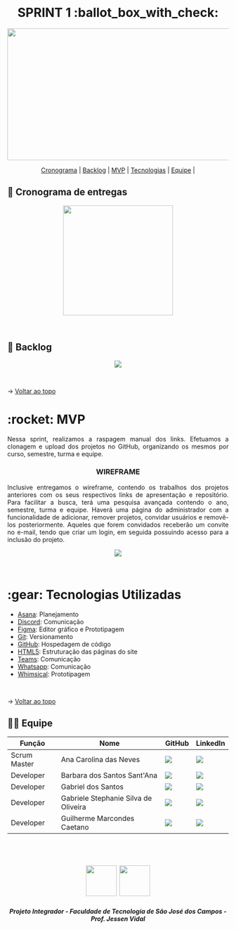  <br id="topo">
 
<h1 align="center"> SPRINT 1 :ballot_box_with_check: </h1>

<p align="center"> <img src = "https://github.com/api-equipe-5/Projeto_Integrador/blob/master/Imagens%20README/cyberbug-logo.png" height="300" width="600"/></p>

<p align="center">
    <a href="#cronograma">Cronograma</a> | 
    <a href="#backlog">Backlog</a> | 
    <a href="#mvp">MVP</a> | 
    <a href="#tecnologias">Tecnologias</a> | 
    <a href="#equipe">Equipe</a> | 
</p>

<span id="cronograma">
 
## :calendar: Cronograma de entregas
<p align="center"> <img src = "https://github.com/api-equipe-5/Projeto_Integrador/blob/master/Relat%C3%B3rios/Sprint%201/img/cronograma-sprint1.png" height="250"></p>
<br>
 
<span id="backlog">
 
## :pushpin: Backlog
<p align="center"> <img src = "https://github.com/api-equipe-5/Projeto_Integrador/blob/master/Relat%C3%B3rios/Sprint%201/img/backlog-sprint1.png"></p>
<br>

 → [Voltar ao topo](#topo)

 <span id="mvp">
 
<h1> :rocket: MVP </h1>
<p align="justify">Nessa sprint, realizamos a raspagem manual dos links. Efetuamos a clonagem e upload dos projetos no GitHub, organizando os mesmos por curso, semestre, turma e equipe.</p>


<h3 align="center"> WIREFRAME </h3>
<p align="justify">Inclusive entregamos o wireframe, contendo os trabalhos dos projetos anteriores com os seus respectivos links de apresentação e repositório. Para facilitar a busca, terá uma pesquisa avançada contendo o ano, semestre, turma e equipe. Haverá uma página do administrador com a funcionalidade de adicionar, remover projetos, convidar usuários e removê-los posteriormente. Aqueles que forem convidados receberão um convite no e-mail, tendo que criar um login, em seguida possuindo acesso para a inclusão do projeto. <br> </p>
<p align="center"> <img src = "https://github.com/api-equipe-5/Projeto_Integrador/blob/master/Relat%C3%B3rios/Sprint%201/img/Wireframe-sprint1.gif" height=""/></p>
<br>
 
<span id="tecnologias">
  
<h1> 	:gear: Tecnologias Utilizadas</h2>

- [Asana](https://www.asana.com/): Planejamento
- [Discord](https://discord.com): Comunicação
- [Figma](http://www.figma.com): Editor gráfico e Prototipagem 
- [Git](https://git-scm.com): Versionamento
- [GitHub](https://github.com/): Hospedagem de código
- [HTML5](): Estruturação das páginas do site
- [Teams](https://teams.microsoft.com): Comunicação
- [Whatsapp](): Comunicação
- [Whimsical](https://whimsical.com): Prototipagem

 
 <br>
 
→ [Voltar ao topo](#topo)
 
<span id="equipe">
 
## 👩‍💻 Equipe
|Função|Nome|GitHub|LinkedIn|
| -------- | -------- |-------- |-------- |
|Scrum Master|Ana Carolina das Neves|<a href="https://github.com/AnaCarolinaNeves" target="_blank"><img src = "https://img.shields.io/badge/GitHub-100000?style=for-the-badge&logo=github&logoColor=white" target="_blank"></a>|<a href="https://www.linkedin.com/in/ana-carolina-neves-36aa68207/" target="_blank"><img src="https://img.shields.io/badge/-LinkedIn-%230077B5?style=for-the-badge&logo=linkedin&logoColor=white" target="_blank"></a>|
|Developer|Barbara dos Santos Sant'Ana|<a href="https://github.com/BaahSSantana" target="_blanck"><img src = "https://img.shields.io/badge/GitHub-100000?style=for-the-badge&logo=github&logoColor=white" target="_blank"></a>|<a href="https://www.linkedin.com/in/barbara-santana/" target="_blank"><img src="https://img.shields.io/badge/-LinkedIn-%230077B5?style=for-the-badge&logo=linkedin&logoColor=white" target="_blank"></a>|
|Developer|Gabriel dos Santos|<a href="https://github.com/GabriellSantos341" target="_blank"><img src = "https://img.shields.io/badge/GitHub-100000?style=for-the-badge&logo=github&logoColor=white" target="_blank"></a>|<a href="https://www.linkedin.com/in/gabriel-dos-santos-18b9aa220/" target="_blank"><img src="https://img.shields.io/badge/-LinkedIn-%230077B5?style=for-the-badge&logo=linkedin&logoColor=white" target="_blank"></a> |
|Developer|Gabriele Stephanie Silva de Oliveira|<a href="https://github.com/oliveira-gabriele" target="_blanck"><img src = "https://img.shields.io/badge/GitHub-100000?style=for-the-badge&logo=github&logoColor=white" target="_blank"></a> |<a href="https://www.linkedin.com/in/gabriele-oliveira-929317221" target="_blank"><img src="https://img.shields.io/badge/-LinkedIn-%230077B5?style=for-the-badge&logo=linkedin&logoColor=white" target="_blank"></a>|
|Developer|Guilherme Marcondes Caetano|<a href="https://github.com/gui-marcondes" target="_blanck"><img src = "https://img.shields.io/badge/GitHub-100000?style=for-the-badge&logo=github&logoColor=white" target="_blank"></a> |<a href="https://www.linkedin.com/in/guilhermemarcondescaetano" target="_blank"><img src="https://img.shields.io/badge/-LinkedIn-%230077B5?style=for-the-badge&logo=linkedin&logoColor=white" target="_blank"></a>|
<br>


 <h1 align="center"> <img src = "https://fatecsjc-prd.azurewebsites.net/images/logo/fatecsjc_400x192.png" height="70"  align="auto"> <img src = "https://github.com/api-equipe-5/Projeto_Integrador/blob/master/Relat%C3%B3rios/Sprint%201/img/cyb-logo.png" height="70" />
 

 <h5 align="center"> Projeto Integrador - Faculdade de Tecnologia de São José dos Campos - Prof. Jessen Vidal </h5>

